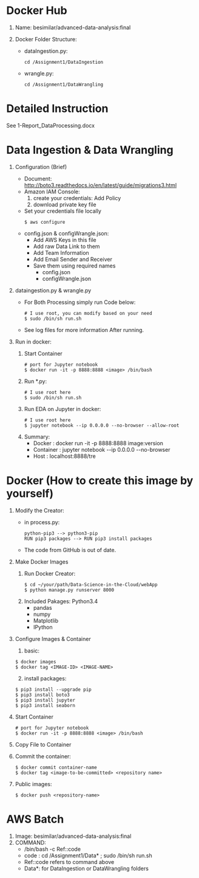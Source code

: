 # Docker Hub
1. Name: besimilar/advanced-data-analysis:final

2. Docker Folder Structure:
	* dataIngestion.py:
		```
		cd /Assignment1/DataIngestion
		```
	* wrangle.py:
		```
		cd /Assignment1/DataWrangling
		```
# Detailed Instruction
See 1-Report_DataProcessing.docx

# Data Ingestion & Data Wrangling
1. Configuration (Brief)
	* Document: http://boto3.readthedocs.io/en/latest/guide/migrations3.html
	* Amazon IAM Console: 	
		1. create your credentials: Add Policy
		2. download private key file
	* Set your credentials file locally
		``` 
		$ aws configure 
		```
	* config.json & configWrangle.json:
		* Add AWS Keys in this file
		* Add raw Data Link to them
		* Add Team Information 
		* Add Email Sender and Receiver
		* Save them using required names
			* config.json
			* configWrangle.json
2. dataingestion.py & wrangle.py
	* For Both Processing simply run Code below:
		```
		# I use root, you can modify based on your need 
		$ sudo /bin/sh run.sh 
		```
	* See log files for more information After running.
	
3. Run in docker:
	1. Start Container
		```
		# port for Jupyter notebook
		$ docker run -it -p 8888:8888 <image> /bin/bash
		```
	2. Run *.py:
		```
		# I use root here
		$ sudo /bin/sh run.sh
		```
	3. Run EDA on Jupyter in docker:	
		```
		# I use root here
		$ jupyter notebook --ip 0.0.0.0 --no-browser --allow-root
		```
	4. Summary:
		* Docker : docker run -it -p 8888:8888 image:version 
		* Container : jupyter notebook --ip 0.0.0.0 --no-browser 
		* Host : localhost:8888/tre

# Docker (How to create this image by yourself)
1. Modify the Creator:
	* in process.py:
		```
		python-pip3 --> python3-pip
		RUN pip3 packages --> RUN pip3 install packages
		```
	* The code from GitHub is out of date.
2. Make Docker Images
	1. Run Docker Creator:
		```
		$ cd ~/your/path/Data-Science-in-the-Cloud/webApp
		$ python manage.py runserver 8000
		```
	2. Included Pakages: Python3.4
		* pandas
		* numpy
		* Matplotlib
		* IPython
3. Configure Images & Container
	1. basic:
	```
	$ docker images
	$ docker tag <IMAGE-ID> <IMAGE-NAME>
	```

	2. install packages:
	```
	$ pip3 install --upgrade pip
	$ pip3 install boto3
	$ pip3 install jupyter
	$ pip3 install seaborn
	```
4. Start Container
	```
	# port for Jupyter notebook
	$ docker run -it -p 8888:8888 <image> /bin/bash
	```
5. Copy File to Container
6. Commit the container:
	```
	$ docker commit container-name
	$ docker tag <image-to-be-committed> <repository name>
	```
7. Public images:
	```
	$ docker push <repository-name>
	```
# AWS Batch
1. Image: besimilar/advanced-data-analysis:final 
2. COMMAND: 
	* /bin/bash -c Ref::code
	* code : cd /Assignment1/Data* ; sudo /bin/sh run.sh
	* Ref::code refers to command above
	* Data*: for DataIngestion or DataWrangling folders



		

